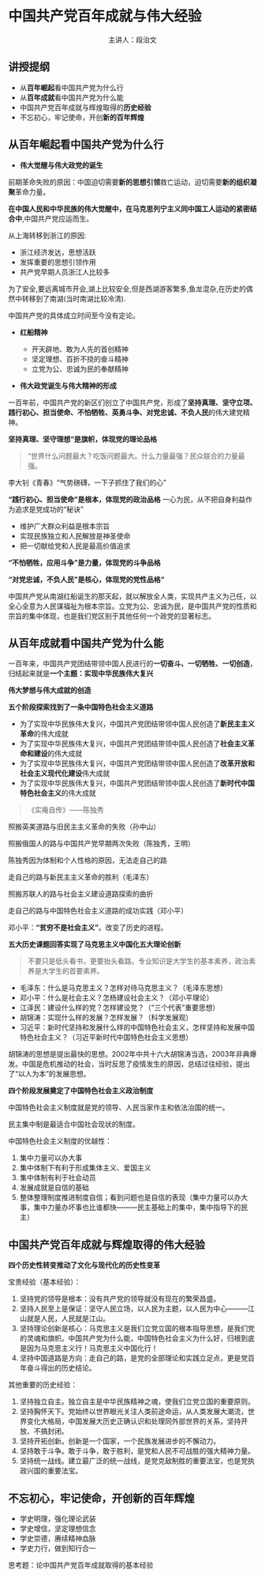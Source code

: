 # 中国共产党百年成就与伟大经验

<p style="text-align: center;">主讲人：段治文</p>

## 讲授提纲

+ 从**百年崛起**看中国共产党为什么行
+ 从**百年成就**看中国共产党为什么能
+ 中国共产党百年成就与辉煌取得的**历史经验**
+ 不忘初心，牢记使命，开创**新的百年辉煌**

## 从百年崛起看中国共产党为什么行

+ **伟大觉醒与伟大政党的诞生**

前期革命失败的原因：中国迫切需要**新的思想引领**救亡运动，迫切需要**新的组织凝聚**革命力量。

**在中国人民和中华民族的伟大觉醒中，在马克思列宁主义同中国工人运动的紧密结合中**,中国共产党应运而生。

从上海转移到浙江的原因:

+ 浙江经济发达，思想活跃
+ 发挥重要的思想引领作用
+ 共产党早期人员浙江人比较多

为了安全,要远离城市开会,湖上比较安全,但是西湖游客繁多,鱼龙混杂,在历史的偶然中转移到了南湖(当时南湖比较冷清).

中国共产党的具体成立时间至今没有定论。

+ **红船精神**
  + 开天辟地、敢为人先的首创精神
  + 坚定理想、百折不挠的奋斗精神
  + 立党为公、忠诚为民的奉献精神

+ **伟大政党诞生与伟大精神的形成**


一百年前，中国共产党的新区们创立了中国共产党，形成了**坚持真理、坚守立项、践行初心、担当使命、不怕牺牲、英勇斗争、对党忠诚、不负人民**的伟大建党精神。

**坚持真理、坚守理想“是旗帜，体现党的理论品格**

> “世界什么问题最大？吃饭问题最大。什么力量最强？民众联合的力量最强。

李大钊《青春》“气势磅礴，一下子抓住了我们的心”

**“践行初心、担当使命”是根本，体现党的政治品格**
一心为民，从不把自身利益作为追求是党成功的“秘诀”

+ 维护广大群众利益是根本宗旨
+ 实现民族独立和人民解放是神圣使命
+ 把一切献给党和人民是最高价值追求

**“不怕牺牲，应用斗争”是力量，体现党的斗争品格**

**“对党忠诚，不负人民”是核心，体现党的党性品格“**

中国共产党从南湖红船诞生的那天起，就以解放全人类，实现共产主义为己任，以全心全意为人民谋福祉为根本宗旨。立党为公、忠诚为民，是中国共产党的性质和宗旨的集中体现，也是我们党区别于其他任何一个政党的显著标志。

## 从百年成就看中国共产党为什么能

一百年来，中国共产党团结带领中国人民进行的**一切奋斗、一切牺牲、一切创造**，归结起来就是**一个主题：实现中华民族伟大复兴**

**伟大梦想与伟大成就的创造**

**五个阶段探索找到了一条中国特色社会主义道路**

+ 为了实现中华民族伟大复兴，中国共产党团结带领中国人民创造了**新民主主义革命**的伟大成就
+ 为了实现中华民族伟大复兴，中国共产党团结带领中国人民创造了**社会主义革命和建设**的伟大成就
+ 为了实现中华民族伟大复兴，中国共产党团结带领中国人民创造了**改革开放和社会主义现代化建设**伟大成就
+ 为了实现中华民族伟大复兴，中国共产党团结带领中国人民创造了**新时代中国特色社会主义**的伟大成就

> 《实庵自传》——陈独秀

照搬英美道路与旧民主主义革命的失败（孙中山）

照搬俄国人的路与中国共产党早期两次失败（陈独秀，王明）

陈独秀因为体制和个人性格的原因，无法走自己的路

走自己的路与新民主主义革命的胜利（毛泽东）

照搬苏联人的路与社会主义建设道路探索的曲折

走自己的路与中国特色社会主义道路的成功实践（邓小平）

邓小平：**“贫穷不是社会主义”**。改变了历史的进程。

**五大历史课题回答实现了马克思主义中国化五大理论创新**

> 不要只是低头看书，更要抬头看路。专业知识是大学生的基本素养，政治素养是大学生的首要素养。

+ 毛泽东：什么是马克思主义？怎样对待马克思主义？（毛泽东思想）
+ 邓小平：什么是社会主义？怎杨建设社会主义？（邓小平理论）
+ 江泽民：建设什么样的党？怎样建设党？（“三个代表”重要思想）
+ 胡锦涛：实现什么样的发展？怎样发展？（科学发展观）
+ 习近平：新时代坚持和发展什么样的中国特色社会主义，怎样坚持和发展中国特色社会主义？（习近平新时代中国特色社会主义思想）

胡锦涛的思想是提出最快的思想。2002年中共十六大胡锦涛当选，2003年非典爆发。中国是危机推动的社会，当时反思了疫情发生的原因，总结过往经验，提出了“以人为本”的发展思想。

**四个阶段发展奠定了中国特色社会主义政治制度**

中国特色社会主义制度就是党的领导、人民当家作主和依法治国的统一。

民主集中制是最适合中国社会现状的制度。

中国特色社会主义制度的优越性：

1. 集中力量可以办大事
2. 集中体制下有利于形成集体主义、爱国主义
3. 集中体制有利于社会动员
4. 发展成就是自信的基础
5. 整体整理制度推进制度自信；看到问题也是自信的表现（集中力量可以办大事，集中力量办坏事也比谁都快———民主基础上的集中，集中指导下的民主）

## 中国共产党百年成就与辉煌取得的伟大经验

**四个历史性转变推动了文化与现代化的历史性变革**

宝贵经验（基本经验）：

1. 坚持党的领导是根本：没有共产党的领导就没有现在的繁荣昌盛。
2. 坚持人民至上是保证：坚守人民立场，以人民为主题，以人民为中心———江山就是人民，人民就是江山。
3. 坚持理论创新是核心：马克思主义是我们立党立国的根本指导思想，是我们党的灵魂和旗帜。中国共产党为什么能，中国特色社会主义为什么好，归根到底是因为马克思主义行！马克思主义中国化行！
4. 坚持中国道路是方向：走自己的路，是党的全部理论和实践立足点，更是党百年奋斗得出的历史结论。

其他重要的历史经验：

1. 坚持独立自主。独立自主是中华民族精神之魂，使我们立党立国的重要原则。
2. 坚持胸怀天下。党始终以世界眼光关注人类前途命运，从人类发展大潮流，世界变化大格局，中国发展大历史正确认识和处理同外部世界的关系，坚持开放、不搞封闭。
3. 坚持开拓创新。创新是一个国家，一个民族发展进步的不懈动力。
4. 坚持敢于斗争。敢于斗争，敢于胜利，是党和人民不可战胜的强大精神力量。
5. 坚持统一战线。建立最广泛的统一战线，是党克敌制胜的重要法宝，也是党执政兴国的重要法宝。

## 不忘初心，牢记使命，开创新的百年辉煌

+ 学史明理，强化理论武装
+ 学史增信，坚定理想信念
+ 学史崇德，赓续精神血脉
+ 学史力行，做到知行合一

思考题：论中国共产党百年成就取得的基本经验